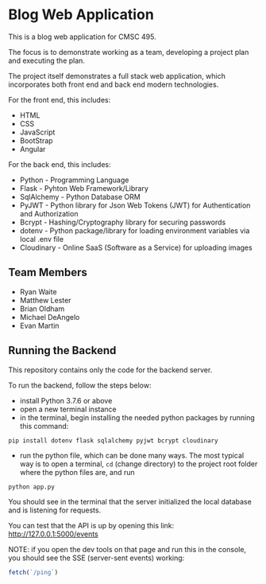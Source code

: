 # Blog Web Application

This is a blog web application for CMSC 495.

The focus is to demonstrate working as a team, developing a project plan and executing the plan.

The project itself demonstrates a full stack web application, which incorporates both front end and back end modern technologies.

For the front end, this includes:
* HTML
* CSS
* JavaScript
* BootStrap
* Angular

For the back end, this includes:
* Python - Programming Language
* Flask - Pyhton Web Framework/Library
* SqlAlchemy - Python Database ORM
* PyJWT - Python library for Json Web Tokens (JWT) for Authentication and Authorization
* Bcrypt - Hashing/Cryptography library for securing passwords
* dotenv - Python package/library for loading environment variables via local .env file
* Cloudinary - Online SaaS (Software as a Service) for uploading images

## Team Members
* Ryan Waite
* Matthew Lester
* Brian Oldham
* Michael DeAngelo
* Evan Martin


## Running the Backend

This repository contains only the code for the backend server.

To run the backend, follow the steps below:
* install Python 3.7.6 or above
* open a new terminal instance
* in the terminal, begin installing the needed python packages by running this command:
```
pip install dotenv flask sqlalchemy pyjwt bcrypt cloudinary
```
* run the python file, which can be done many ways. The most typical way is to open a terminal, `cd` (change directory) to the project root folder where the python files are, and run 
```
python app.py
```

You should see in the terminal that the server initialized the local database and is listening for requests.

You can test that the API is up by opening this link: <a href="http://127.0.0.1:5000/events">http://127.0.0.1:5000/events</a>

NOTE: if you open the dev tools on that page and run this in the console, you should see the SSE (server-sent events) working:

```javascript
fetch(`/ping`)
```